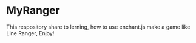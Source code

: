 MyRanger
========

This respository share to lerning, how to use enchant.js make a game like Line Ranger, Enjoy!
